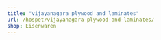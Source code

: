 ```yaml
---
title: "vijayanagara plywood and laminates"
url: /hospet/vijayanagara-plywood-and-laminates/
shop: Eisenwaren
---
```

